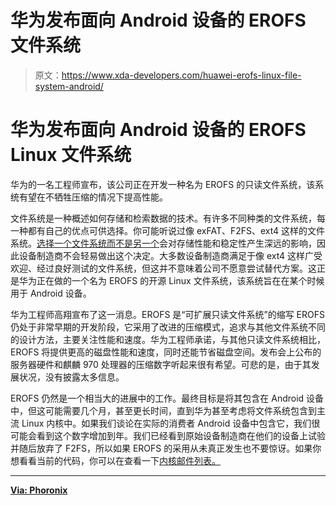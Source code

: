 # 华为发布面向 Android 设备的 EROFS 文件系统

> 原文：<https://www.xda-developers.com/huawei-erofs-linux-file-system-android/>

# 华为发布面向 Android 设备的 EROFS Linux 文件系统

华为的一名工程师宣布，该公司正在开发一种名为 EROFS 的只读文件系统，该系统有望在不牺牲压缩的情况下提高性能。

文件系统是一种概述如何存储和检索数据的技术。有许多不同种类的文件系统，每一种都有自己的优点可供选择。你可能听说过像 exFAT、F2FS、ext4 这样的文件系统。[选择一个文件系统而不是另一个](https://www.xda-developers.com/f2fs-why-file-systems-matter-interview-stan-dmitriev-tuxera/)会对存储性能和稳定性产生深远的影响，因此设备制造商不会轻易做出这个决定。大多数设备制造商满足于像 ext4 这样广受欢迎、经过良好测试的文件系统，但这并不意味着公司不愿意尝试替代方案。这正是华为正在做的一个名为 EROFS 的开源 Linux 文件系统，该系统旨在在某个时候用于 Android 设备。

华为工程师高翔宣布了这一消息。EROFS 是“可扩展只读文件系统”的缩写 EROFS 仍处于非常早期的开发阶段，它采用了改进的压缩模式，追求与其他文件系统不同的设计方法，主要关注性能和速度。华为工程师承诺，与其他只读文件系统相比，EROFS 将提供更高的磁盘性能和速度，同时还能节省磁盘空间。发布会上公布的服务器硬件和麒麟 970 处理器的压缩数字听起来很有希望。可悲的是，由于其发展状况，没有披露太多信息。

EROFS 仍然是一个相当大的进展中的工作。最终目标是将其包含在 Android 设备中，但这可能需要几个月，甚至更长时间，直到华为甚至考虑将文件系统包含到主流 Linux 内核中。如果我们谈论在实际的消费者 Android 设备中包含它，我们很可能会看到这个数字增加到年。我们已经看到原始设备制造商在他们的设备上试验并随后放弃了 F2FS，所以如果 EROFS 的采用从未真正发生也不要惊讶。如果你想看看当前的代码，你可以在查看一下[内核邮件列表。](http://lkml.iu.edu/hypermail/linux/kernel/1805.3/07858.html)

* * *

[**Via: Phoronix**](https://www.phoronix.com/scan.php?page=news_item&px=EROFS-File-System)